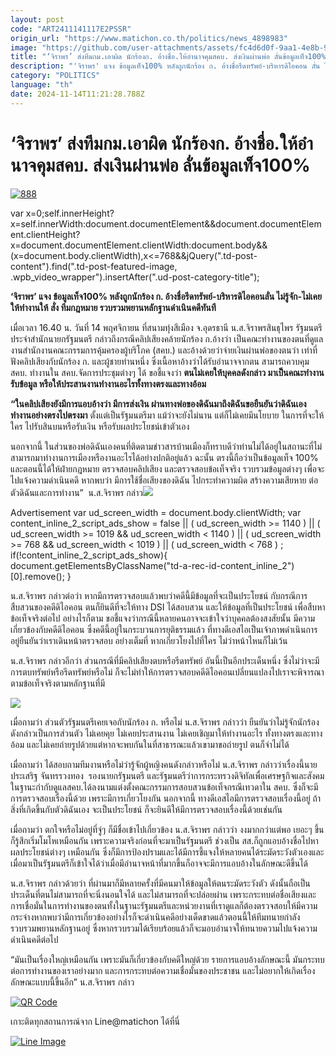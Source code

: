```yaml
---
layout: post
code: "ART2411141117E2PSSR"
origin_url: "https://www.matichon.co.th/politics/news_4898983"
image: "https://github.com/user-attachments/assets/fc4d6d0f-9aa1-4e8b-955c-c956b40c0964"
title: "‘จิราพร​’ ส่งทีมกม.เอาผิด นักร้องก. อ้างชื่อ​.ให้อำนาจคุมสคบ. ส่งเงินผ่านพ่อ ลั่นข้อมูลเท็จ​100%​"
description: "'จิราพร​' แจง ข้อมูลเท็จ​100%​ หลังถูกนัก​ร้อง​ ก. อ้างชื่อ​รีดทรัพย์​-บริหารดิไอคอน ​ลั่น​ ไม่รู้จัก-ไม่เคยให้ทำงานให้ สั่ง​ ทีมกฎหมาย"
category: "POLITICS"
language: "th"
date: 2024-11-14T11:21:28.788Z
---
```


# ‘จิราพร​’ ส่งทีมกม.เอาผิด นักร้องก. อ้างชื่อ​.ให้อำนาจคุมสคบ. ส่งเงินผ่านพ่อ ลั่นข้อมูลเท็จ​100%​

[![](https://www.matichon.co.th/wp-content/uploads/2024/11/888-3.jpg "888")](https://www.matichon.co.th/wp-content/uploads/2024/11/888-3.jpg)

var x=0;self.innerHeight?x=self.innerWidth:document.documentElement&&document.documentElement.clientHeight?x=document.documentElement.clientWidth:document.body&&(x=document.body.clientWidth),x<=768&&jQuery(".td-post-content").find(".td-post-featured-image, .wpb\_video\_wrapper").insertAfter(".ud-post-category-title");

**‘จิราพร​’ แจง ข้อมูลเท็จ​100%​ หลังถูกนัก​ร้อง​ ก. อ้างชื่อ​รีดทรัพย์​-บริหารดิไอคอน ​ลั่น​ ไม่รู้จัก-ไม่เคยให้ทำงานให้ สั่ง​ ทีมกฎหมาย รวบรวมพยานหลักฐาน​ดำเนินคดีทันที​**

เมื่อเวลา 16.40 น. วันที่ 14 พฤศจิกายน ที่สนามทุ่งสีเมือง จ.อุดรธานี น.ส.จิราพร​ สินธุ​ไพร​ รัฐมนตรี​ประจำ​สำนักนายก​รัฐมนตรี​ กล่าวถึงกรณีคลิปเสียงคล้ายนักร้อง​ ก.อ้างว่า เป็นคณะทำงานของตนที่ดูแลงานสำนักงานคณะกรรมการคุ้มครองผู้บริโภค (สคบ.) และอ้างด้วยว่าจ่ายเงินผ่านพ่อของตน​ว่า​ เท่าที่ฟังคลิปเสียงกับนักร้อง​ ก. และผู้ชายท่านหนึ่ง ซึ่งเนื้อหาอ้างว่าได้รับอำนาจจากตน​ สามารถควบคุม​ สคบ. ทำงานใน​ สคบ.จัดการประชุมต่างๆ ได้ ขอชี้แจงว่า​ **ตนไม่เคยให้บุคคลดังกล่าว​ มาเป็นคณะทำงาน รับข้อมูล หรือให้ประสานงานทำงานอะไร​ทั้งทางตรงและทางอ้อม​**

**“ในคลิปเสียงยังมีการแอบอ้างว่า​ มีการส่งเงิน ผ่านทางพ่อของดิฉันมาถึงดิฉัน​ ขอยืนยันว่าดิฉันเองทำงานอย่างตรงไปตรงมา** ตั้งแต่เป็นรัฐมนตรีมา​ แม้ว่าจะยังไม่นาน แต่ก็ไม่เคยมีนโยบาย ในการที่จะให้ใคร ไปรับสินบนหรือรับเงิน หรือรับผลประโยชน์เข้าตัวเอง

นอกจากนี้ ในส่วนของพ่อดิฉันเอง​ คนที่ติดตามข่าวสารบ้านเมืองก็ทราบดีว่าท่านไม่ได้อยู่ในสถานะที่ไม่สามารถมาทำงานการเมืองหรืองานอะไรได้​อย่างปกติอยู่แล้ว ฉะนั้น ตรงนี้ถือว่าเป็นข้อมูลเท็จ 100% และตอนนี้ได้ให้ฝ่ายกฎหมาย ตรวจสอบคลิปเสียง และตรวจสอบข้อเท็จจริง รวบรวมข้อมูลต่างๆ เพื่อจะไปแจ้งความดำเนินคดี​ หากพบว่า มีการใช้ชื่อเสียงของดิฉัน ไปกระทำความผิด สร้างความเสียหาย ต่อตัวดิฉันและการทำงาน​”  น.ส.จิราพร กล่าว![](https://www.matichon.co.th/wp-content/uploads/2024/11/S__9584652_0.jpg)

Advertisement var ud\_screen\_width = document.body.clientWidth; var content\_inline\_2\_script\_ads\_show = false || ( ud\_screen\_width >= 1140 ) || ( ud\_screen\_width >= 1019 && ud\_screen\_width < 1140 ) || ( ud\_screen\_width >= 768 && ud\_screen\_width < 1019 ) || ( ud\_screen\_width < 768 ) ; if(!content\_inline\_2\_script\_ads\_show){ document.getElementsByClassName("td-a-rec-id-content\_inline\_2")\[0\].remove(); }

น.ส.จิราพร​ กล่าวต่อว่า​ หากมีการตรวจสอบแล้วพบว่าคดีนี้มีข้อมูลที่จะเป็นประโยชน์ กับกรณีการสืบสวนของคดีดิไอคอน ตนก็ยินดีที่จะให้ทาง DSI ได้สอบสวน และให้ข้อมูลที่เป็นประโยชน์ เพื่อสืบหาข้อเท็จจริงต่อไป อย่างไรก็ตาม ขอชี้แจงว่ากรณีนี้​ หลายคนอาจจะเข้าใจว่าบุคคลต้องสงสัยนั้น​ มีความเกี่ยวข้องกับคดีดิไอคอน ซึ่งคดีนี้อยู่ในกระบวนการยุติธรรมแล้ว​ ที่ทางดีเอสไอเป็นเจ้าภาพดำเนินการอยู่​ ยืนยันว่า​เราเดินหน้าตรวจสอบ อย่างเต็มที่​ หากเกี่ยวโยงไปที่ใคร ไม่ว่าหน้าไหนก็ไม่เว้น​

น.ส.จิราพร กล่าวอีกว่า ส่วนกรณีที่มีคลิปเสียงตบหรือรีดทรัพย์​ อันนี้เป็นอีกประเด็นหนึ่ง ซึ่งไม่ว่าจะมีการตบทรัพย์หรือรีดทรัพย์หรือไม่ ก็จะไม่ทำให้การตรวจสอบคดีดิไอคอนเปลี่ยนแปลงไป​ เราจะพิจารณาตามข้อเท็จจริงตามหลักฐานที่มี​

![](https://www.matichon.co.th/wp-content/uploads/2024/11/S__9584651_0.jpg)

เมื่อถามว่า ส่วนตัวรัฐมนตรีเคยเจอกับนักร้อง​ ก. หรือไม่ น.ส.จิราพร กล่าวว่า ยืนยันว่าไม่รู้จักนักร้องดังกล่าวเป็นการส่วนตัว ไม่เคยคุย ไม่เคยประสานงาน ไม่เคยเชิญมาให้ทำงานอะไร ทั้งทางตรงและทางอ้อม และไม่เคยถ่ายรูปด้วยแต่หากจะพบกันในที่สาธารณะแล้วเขามาขอถ่ายรูป ตนก็จำไม่ได้

เมื่อถามว่า ได้สอบถามทีมงานหรือไม่​ว่า​รู้จักผู้หญิงคนดังกล่าวหรือไม่​ น.ส.จิราพร​ กล่าวว่า​ เรื่องนี้นายประเสริฐ​ จันทรรวงทอง ​ รองนายกรัฐมนตรี และรัฐมนตรีว่าการกระทรวงดิจิทัลเพื่อเศรษฐกิจและสังคม ในฐานะกำกับดูแล​ สคบ.ได้ลงนามแต่งตั้งคณะกรรมการ​สอบสวนข้อเท็จ​กรณีเทวดาใน​ สคบ. ซึ่งก็จะมีการตรวจสอบเรื่องนี้ด้วย เพราะมีการเกี่ยวโยงกัน​ น​อกจากนี้ ทางดีเอสไอมีการตรวจสอบเรื่องนี้อยู่ ถ้าสิ่งที่เกิดขึ้นกับตัวดิฉันเอง จะเป็นประโยชน์ ก็จะยินดีให้มีการตรวจสอบเรื่องนี้ด้วยเช่นกัน

เมื่อถามว่า ตกใจหรือไม่อยู่ที่จู่ๆ ก็มีชื่อเข้าไปเกี่ยวข้อง น.ส.จิราพร​ กล่าวว่า งงมากกว่าแต่พอ เยอะๆ ขึ้น ก็รู้สึกเริ่มโมโหเหมือนกัน​ เพราะความจริงก่อนที่จะมาเป็นรัฐมนตรี ช่วงเป็น​ สส.ก็ถูกแอบอ้างชื่อ​ไปหาผลประโยชน์ต่างๆ เหมือนกัน ซึ่งก็มีการป้องปรามและได้มีการชี้แจง​ให้หลายคนได้ระมัดระวังตัวเอง​ และเมื่อมาเป็นรัฐมนตรีก็เข้าใจได้ว่าเมื่อมีอำนาจหน้าที่มากขึ้น​ ก็อาจจะมีการแอบอ้าง​ในลักษณะดีขึ้นได้​

น.ส.จิราพร กล่าวด้วยว่า ที่ผ่านมาก็มีหลายครั้งที่มีคนมาให้ข้อมูลให้ตนระมัดระวัง​ตัว​ ดังนั้น​ ถือเป็นประเด็นที่ตนไม่สามารถที่จะนิ่งนอนใจได้​ และไม่สามารถที่จะปล่อยผ่าน เพราะกระทบต่อชื่อเสียงและการเชื่อมั่นในการทำงานของตนทั้งในฐานะรัฐมนตรีและหน่วยงานที่เราดูแลก็ต้องตรวจสอบให้มีความกระจ่าง​ หากพบว่ามีการเกี่ยวข้องอย่างไรก็จะดำเนินคดีอย่างเด็ดขาด​ แล้วตอนนี้ให้ทีมทนายกำลังรวบรวมพยานหลักฐานอยู่ ซึ่งหากรวบรวมได้เรียบร้อยแล้วก็จะมอบอำนาจให้ทนายความไปแจ้งความดำเนินคดีต่อไป

“มันเป็นเรื่องใหญ่เหมือนกัน เพราะมันก็เกี่ยวข้องกับคดีใหญ่ด้วย รายการแอบอ้างลักษณะนี้ มันกระทบต่อการทำงานของเราอย่างมาก และการกระทบต่อความเชื่อมั่นของประชาชน และไม่อยากให้เกิดเรื่องลักษณะแบบนี้ขึ้นอีก” น.ส.จิราพร กล่าว

[![QR Code](https://www.matichon.co.th/wp-content/uploads/2023/07/wob1371z.jpg)](https://lin.ee/ht0nDxX)

เกาะติดทุกสถานการณ์จาก Line@matichon ได้ที่นี่

[![Line Image](https://www.matichon.co.th/wp-content/uploads/2023/07/th.png)](https://lin.ee/ht0nDxX)